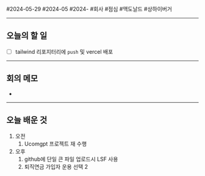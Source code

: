 #2024-05-29 #2024-05 #2024- 
#회사 #점심 #맥도날드 #상하이버거

---
## 오늘의 할 일
- [ ] tailwind 리포지터리에 `push` 및 vercel 배포
---
## 회의 메모
- 
---
## 오늘 배운 것
1. 오전
    1. Ucomgpt 프로젝트 재 수행
2. 오후
    1. github에 단일 큰 파일 업로드시 LSF 사용
    2. 퇴직연금 가입자 운용 선택 2
